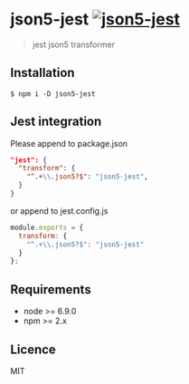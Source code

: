# json5-jest [![json5-jest](https://img.shields.io/npm/v/json5-jest.svg?longCache=true)](https://www.npmjs.com/package/json5-jest)
> jest json5 transformer

## Installation
```
$ npm i -D json5-jest
```

## Jest integration
Please append to package.json
```json
"jest": {
  "transform": {
    "^.+\\.json5?$": "json5-jest",
  }
}
```

or append to jest.config.js
```js
module.exports = {
  transform: {
    "^.+\\.json5?$": "json5-jest"
  }
};
```

## Requirements
- node >= 6.9.0
- npm >= 2.x

## Licence
MIT